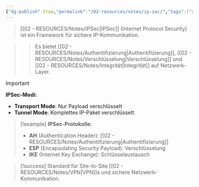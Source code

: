 ```yaml
---
{"dg-publish":true,"permalink":"/02-resources/notes/ip-sec/","tags":["sicherheit/verschluesselung","netzwerk/protokolle"],"noteIcon":"","updated":"2025-09-16T23:41:26.766+02:00"}
---
```



>[[02 - RESOURCES/Notes/IPSec\|IPSec]] (Internet Protocol Security) ist ein Framework für sichere IP-Kommunikation.

>>Es bietet [[02 - RESOURCES/Notes/Authentifizierung\|Authentifizierung]], [[02 - RESOURCES/Notes/Verschlüsselung\|Verschlüsselung]] und [[02 - RESOURCES/Notes/Integrität\|Integrität]] auf Netzwerk-Layer.

>[!important] 
>**IPSec-Modi:**
>- **Transport Mode**: Nur Payload verschlüsselt
>- **Tunnel Mode**: Komplettes IP-Paket verschlüsselt

>[!example] 
>**IPSec-Protokolle:**
>- **AH** (Authentication Header): [[02 - RESOURCES/Notes/Authentifizierung\|Authentifizierung]]
>- **ESP** (Encapsulating Security Payload): Verschlüsselung
>- **IKE** (Internet Key Exchange): Schlüsselaustausch

>[!success] 
>Standard für Site-to-Site [[02 - RESOURCES/Notes/VPN\|VPN]]s und sichere Netzwerk-Kommunikation.